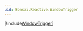 ```yaml
---
uid: Bonsai.Reactive.WindowTrigger
---
```


[!include[WindowTrigger](~/articles/reactive-windowtrigger.md)]
